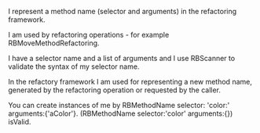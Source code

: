 I represent a method name (selector and arguments) in the refactoring framework.

I am used by refactoring operations - for example RBMoveMethodRefactoring.

I have a selector name and a list of arguments and I use RBScanner to validate the syntax of my selector name.

In the refactory framework I am used for representing a new method name, generated by the refactoring operation or requested by the caller.

You can create instances of me by 
RBMethodName selector: 'color:' arguments:{'aColor'}.
(RBMethodName selector:'color' arguments:{}) isValid.